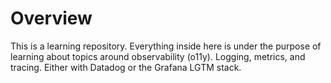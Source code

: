 # Overview
This is a learning repository. Everything inside here is under the purpose
of learning about topics around observability (o11y). Logging, metrics, and 
tracing. Either with Datadog or the Grafana LGTM stack.
